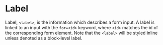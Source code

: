 # Label

Label, `<label>`, is the information which describes a form input. A label is linked to an input with the `for=<id>` keyword, where `<id>` matches the id of the corresponding form element. Note that the `<label>` will be styled inline unless denoted as a block-level label.
